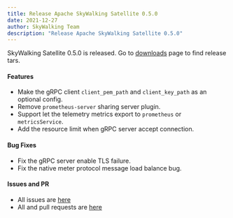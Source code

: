 ```yaml
---
title: Release Apache SkyWalking Satellite 0.5.0
date: 2021-12-27
author: SkyWalking Team
description: "Release Apache SkyWalking Satellite 0.5.0"
---
```


SkyWalking Satellite 0.5.0 is released. Go to [downloads](https://skywalking.apache.org/downloads) page to find release tars.

#### Features
* Make the gRPC client `client_pem_path` and `client_key_path` as an optional config.
* Remove `prometheus-server` sharing server plugin.
* Support let the telemetry metrics export to `prometheus` or `metricsService`.
* Add the resource limit when gRPC server accept connection.

#### Bug Fixes
* Fix the gRPC server enable TLS failure.
* Fix the native meter protocol message load balance bug.

#### Issues and PR
- All issues are [here](https://github.com/apache/skywalking/milestone/113?closed=1)
- All and pull requests are [here](https://github.com/apache/skywalking-satellite/pulls?q=is%3Apr+milestone%3A0.5.0+is%3Aclosed)